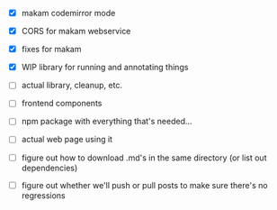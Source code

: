 - [x] makam codemirror mode
- [x] CORS for makam webservice
- [x] fixes for makam
- [x] WIP library for running and annotating things
- [ ] actual library, cleanup, etc.
- [ ] frontend components
- [ ] npm package with everything that's needed...
- [ ] actual web page using it
- [ ] figure out how to download .md's in the same directory (or list out dependencies)
- [ ] figure out whether we'll push or pull posts to make sure there's no regressions

